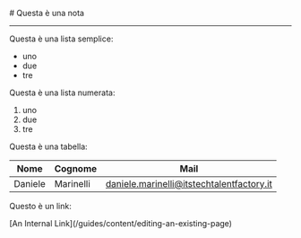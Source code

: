 \# Questa è una nota



---







Questa è una lista semplice:

* uno
* due
* tre



Questa è una lista numerata:

1. uno
2. due
3. tre



Questa è una tabella:



| Nome | Cognome | Mail |
| ------ | ----- | ------ | 
| Daniele | Marinelli | daniele.marinelli@itstechtalentfactory.it |



Questo è un link:

\[An Internal Link](/guides/content/editing-an-existing-page)

